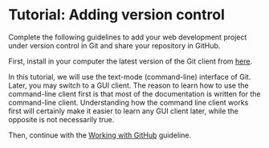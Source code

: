 # Tutorial: Adding version control

Complete the following guidelines to add your web development project under version control in Git and share your repository in GitHub.

First, install in your computer the latest version of the Git client from [here](https://git-scm.com/downloads).

In this tutorial, we will use the text-mode (command-line) interface of Git. Later, you may switch to a GUI client. The reason to learn how to use the command-line client first is that most of the documentation is written for the command-line client. Understanding how the command line client works first will certainly make it easier to learn any GUI client later, while the opposite is not necessarily true.

Then, continue with the [Working with GitHub](https://docs.google.com/document/d/1HI7Wv8Is877O0P_IMUYzIgMBizpdBczGWDENzIlgqgE/edit?usp=sharing) guideline.

